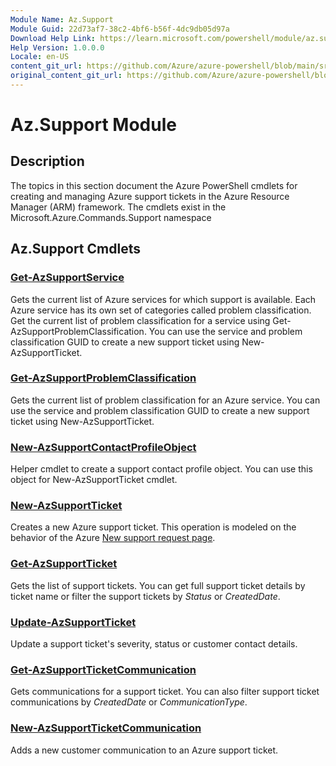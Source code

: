 ```yaml
---
Module Name: Az.Support
Module Guid: 22d73af7-38c2-4bf6-b56f-4dc9db05d97a
Download Help Link: https://learn.microsoft.com/powershell/module/az.support
Help Version: 1.0.0.0
Locale: en-US
content_git_url: https://github.com/Azure/azure-powershell/blob/main/src/Support/Support/help/Az.Support.md
original_content_git_url: https://github.com/Azure/azure-powershell/blob/main/src/Support/Support/help/Az.Support.md
---
```


# Az.Support Module
## Description
The topics in this section document the Azure PowerShell cmdlets for creating and managing Azure support tickets in the Azure Resource Manager (ARM) framework. The cmdlets exist in the Microsoft.Azure.Commands.Support namespace

## Az.Support Cmdlets
### [Get-AzSupportService](Get-AzSupportService.md)
Gets the current list of Azure services for which support is available. Each Azure service has its own set of categories called problem classification. Get the current list of problem classification for a service using Get-AzSupportProblemClassification. You can use the service and problem classification GUID to create a new support ticket using New-AzSupportTicket.

### [Get-AzSupportProblemClassification](Get-AzSupportProblemClassification.md)
Gets the current list of problem classification for an Azure service. You can use the service and problem classification GUID to create a new support ticket using New-AzSupportTicket.

### [New-AzSupportContactProfileObject](New-AzSupportContactProfileObject.md)
Helper cmdlet to create a support contact profile object. You can use this object for New-AzSupportTicket cmdlet.

### [New-AzSupportTicket](New-AzSupportTicket.md)
Creates a new Azure support ticket. This operation is modeled on the behavior of the Azure [New support request page](https://portal.azure.com/#blade/Microsoft_Azure_Support/HelpAndSupportBlade/overview).

### [Get-AzSupportTicket](Get-AzSupportTicket.md)
Gets the list of support tickets. You can get full support ticket details by ticket name or filter the support tickets by *Status* or *CreatedDate*.

### [Update-AzSupportTicket](Update-AzSupportTicket.md)
Update a support ticket's severity, status or customer contact details.

### [Get-AzSupportTicketCommunication](Get-AzSupportTicketCommunication.md)
Gets communications for a support ticket. You can also filter support ticket communications by *CreatedDate* or *CommunicationType*.

### [New-AzSupportTicketCommunication](New-AzSupportTicketCommunication.md)
Adds a new customer communication to an Azure support ticket.



